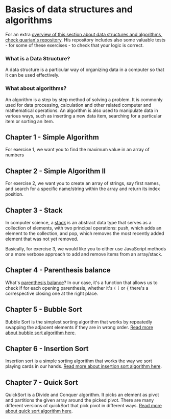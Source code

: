 # Basics of data structures and algorithms

For an extra [overview of this section about data structures and algorithms, check quarian's repository](https://github.com/quarian/mimmit-koodaa-trak-beginner). His repository includes also some valuable tests - for some of these exercises - to check that your logic is correct.

### What is a Data Structure?

A data structure is a particular way of organizing data in a computer so that it can be used effectively.

### What about algorithms?

An algorithm is a step by step method of solving a problem.
It is commonly used for data processing, calculation and other related computer and mathematical operations.
An algorithm is also used to manipulate data in various ways, such as inserting a new data item,
searching for a particular item or sorting an item.

## Chapter 1 - Simple Algorithm

For exercise 1, we want you to find the maximum value in an array of numbers

## Chapter 2 - Simple Algorithm II

For exercise 2, we want you to create an array of strings, say first names, and search for a specific name/string within the array and return its index position.

## Chapter 3 - Stack

In computer science, a [stack](<https://en.wikipedia.org/wiki/Stack_(abstract_data_type)>) is an abstract data type that serves as a collection of elements, with two principal operations: push, which adds an element to the collection, and pop, which removes the most recently added element that was not yet removed.

Basically, for exercise 3, we would like you to either use JavaScript methods or a more verbose approach to add and remove items from an array/stack.

## Chapter 4 - Parenthesis balance

What's [parenthesis balance](https://www.geeksforgeeks.org/check-for-balanced-parentheses-in-an-expression/)? In our case, it's a function that allows us to check if for each opening parenthesis, whether it's `(` `[` or `{` there's a correspective closing one at the right place.

## Chapter 5 - Bubble Sort

Bubble Sort is the simplest sorting algorithm that works by repeatedly swapping the adjacent elements if they are in wrong order. [Read more about bubble sort algorithm here](https://www.geeksforgeeks.org/bubble-sort/).

## Chapter 6 - Insertion Sort

Insertion sort is a simple sorting algorithm that works the way we sort playing cards in our hands. [Read more about insertion sort algorithm here](https://www.geeksforgeeks.org/insertion-sort/).

## Chapter 7 - Quick Sort

QuickSort is a Divide and Conquer algorithm. It picks an element as pivot and partitions the given array around the picked pivot. There are many different versions of quickSort that pick pivot in different ways. [Read more about quick sort algorithm here](https://www.geeksforgeeks.org/quick-sort/).
